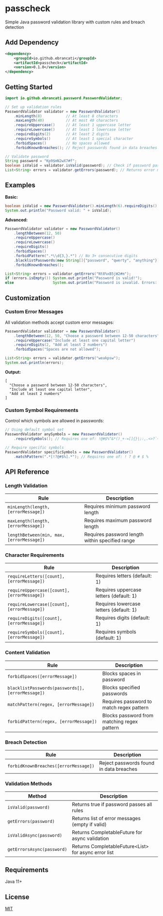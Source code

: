 # passcheck

Simple Java password validation library with custom rules and breach detection

## Add Dependency

```xml
<dependency>
    <groupId>io.github.ebrancati</groupId>
    <artifactId>passcheck</artifactId>
    <version>0.1.0</version>
</dependency>
```

## Getting Started

```java
import io.github.ebrancati.password.PasswordValidator;

// Set up validation rules 
PasswordValidator validator = new PasswordValidator()
    .minLength(8)           // At least 8 characters
    .maxLength(40)          // At most 40 characters
    .requireUppercase()     // At least 1 uppercase letter
    .requireLowercase()     // At least 1 lowercase letter
    .requireDigits(2)       // At least 2 digits
    .requireSymbols()       // At least 1 special character
    .forbidSpaces()         // No spaces allowed
    .forbidKnownBreaches(); // Reject passwords found in data breaches

// Validate password
String password = "Kp9$mN2wX7#f";
boolean isValid = validator.isValid(password); // Check if password passes all rules
List<String> errors = validator.getErrors(password); // Returns error messages if invalid
```

## Examples

**Basic:**
```java
boolean isValid = new PasswordValidator().minLength(6).requireDigits().isValid("psw456");
System.out.println("Password valid: " + isValid);
```

**Advanced:**
```java
PasswordValidator validator = new PasswordValidator()
    .lengthBetween(12, 50)
    .requireUppercase()
    .requireLowercase()
    .requireDigits()
    .forbidSpaces()
    .forbidPattern(".*\\d{3,}.*") // No 3+ consecutive digits
    .blacklistPasswords(new String[]{"password", "qwerty", "anything"})
    .forbidKnownBreaches();

List<String> errors = validator.getErrors("Nt8%xB5jW2#m");
if (errors.isEmpty()) System.out.println("Password is valid!");
else                  System.out.println("Password is invalid. Errors: " + errors);
```

## Customization

### Custom Error Messages

All validation methods accept custom error messages:

```java
PasswordValidator validator = new PasswordValidator()
    .lengthBetween(12, 50, "Choose a password between 12-50 characters")
    .requireUppercase("Include at least one capital letter")
    .requireDigits(2, "Add at least 2 numbers")
    .forbidSpaces("Spaces are not allowed");

List<String> errors = validator.getErrors("weakpsw");
System.out.println(errors);
```

**Output:**
```
[
  "Choose a password between 12-50 characters",
  "Include at least one capital letter",
  "Add at least 2 numbers"
]
```

### Custom Symbol Requirements

Control which symbols are allowed in passwords:

```java
// Using default symbol set
PasswordValidator anySymbols = new PasswordValidator()
    .requireSymbols(); // Requires one of: !@#$%^&*()_+-=[]{}|;:,.<>?`~"'\€£¥₹§±

// Require specific symbols
PasswordValidator specificSymbols = new PasswordValidator()
    .matchPattern(".*[!?@#$%].*"); // Requires one of: ! ? @ # $ %
```

## API Reference

### Length Validation
| Rule | Description |
|------|-------------|
| `minLength(length, [errorMessage])` | Requires minimum password length |
| `maxLength(length, [errorMessage])` | Requires maximum password length |
| `lengthBetween(min, max, [errorMessage])` | Requires password length within specified range |

### Character Requirements
| Rule | Description |
|------|-------------|
| `requireLetters([count], [errorMessage])` | Requires letters (default: 1) |
| `requireUppercase([count], [errorMessage])` | Requires uppercase letters (default: 1) |
| `requireLowercase([count], [errorMessage])` | Requires lowercase letters (default: 1) |
| `requireDigits([count], [errorMessage])` | Requires digits (default: 1) |
| `requireSymbols([count], [errorMessage])` | Requires symbols (default: 1) |

### Content Validation
| Rule | Description |
|------|-------------|
| `forbidSpaces([errorMessage])` | Blocks spaces in password |
| `blacklistPasswords(passwords[], [errorMessage])` | Blocks specified passwords |
| `matchPattern(regex, [errorMessage])` | Requires password to match regex pattern |
| `forbidPattern(regex, [errorMessage])` | Blocks password from matching regex pattern |

### Breach Detection
| Rule | Description |
|------|-------------|
| `forbidKnownBreaches([errorMessage])` | Reject passwords found in data breaches |

### Validation Methods
| Method | Description |
|--------|-------------|
| `isValid(password)` | Returns true if password passes all rules |
| `getErrors(password)` | Returns list of error messages (empty if valid) |
| `isValidAsync(password)` | Returns CompletableFuture<Boolean> for async validation |
| `getErrorsAsync(password)` | Returns CompletableFuture<List<String>> for async error list |

## Requirements

Java 11+

## License

[MIT](LICENSE)